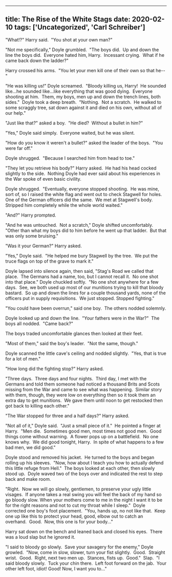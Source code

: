 
---
title: The Rise of the White Stags
date: 2020-02-10
tags: ['Uncategorized', 'Carl Schreiber']
---

"What!?" Harry said.  "You shot at your own man?"

"Not me specifically," Doyle grumbled.  "The boys did.  Up and down the line the boys did.  Everyone hated him, Harry.  Incessant crying.  What if he came back down the ladder?"

Harry crossed his arms.  "You let your men kill one of their own so that he--"

"He was killing us!" Doyle screamed.  "Bloody killing us, Harry!  He sounded like...he sounded like...like everything that was good dying.  Everyone shooting at him.  Them, my boys, men up and down the trench lines, both sides."  Doyle took a deep breath.  "Nothing.  Not a scratch.  He walked to some scraggly tree, sat down against it and died on his own, without all of our help."

"Just like that?" asked a boy.  "He died?  Without a bullet in him?"

"Yes," Doyle said simply.  Everyone waited, but he was silent.

"How do you know it weren't a bullet?" asked the leader of the boys.  "You were far off."

Doyle shrugged.  "Because I searched him from head to toe."

"They let you retrieve his body?" Harry asked.  He had his head cocked slightly to the side.  Nothing Doyle had ever said about his experiences in the War spoke of even basic civility.

Doyle shrugged.  "Eventually, everyone stopped shooting.  He was mine, sort of, so I raised the white flag and went out to check Stagwell for holes.  One of the German officers did the same.  We met at Stagwell's body.  Stripped him completely while the whole world waited."

"And?" Harry prompted.

"And he was untouched.  Not a scratch," Doyle shifted uncomfortably.  "Other than what my boys did to him before he went up that ladder.  But that was only some bruising."

"Was it your German?" Harry asked.

"Yes," Doyle said.  "He helped me bury Stagwell by the tree.  We put the truce flags on top of the grave to mark it."

Doyle lapsed into silence again, then said, "Stag's Road we called that place.  The Germans had a name, too, but I cannot recall it.  No one shot into that place." Doyle chuckled softly.  "No one shot anywhere for a few days.  See, we both used up most of our munitions trying to kill that bloody bastard.  So up and down the lines for a couple thousand yards, none of the officers put in supply requisitions.  We just stopped. Stopped fighting."

"You could have been overrun," said one boy.  The others nodded solemnly.

Doyle looked up and down the line.  "Your fathers were in the War?"  The boys all nodded.  "Came back?"

The boys traded uncomfortable glances then looked at their feet.

"Most of them," said the boy's leader.  "Not the same, though."

Doyle scanned the little cave's ceiling and nodded slightly.  "Yes, that is true for a lot of men."

"How long did the fighting stop?" Harry asked.

"Three days.  Three days and four nights.  Third day, I met with the Germans and told them someone had noticed a thousand Brits and Scots missing from the War and came to see what was happening.  Similar story with them, though, they were low on everything then so it took them an extra day to get munitions.  We gave them until noon to get restocked then got back to killing each other."

"The War stopped for three and a half days?" Harry asked.

"Not all of it," Doyle said.  "Just a small piece of it."  He pointed a finger at Harry.  "Men die.  Sometimes good men, most times not good men.  Good things come without warning.  A flower pops up on a battlefield.  No one knows why.  We did good tonight, Harry.  In spite of what happens to a few bad men, we did good."

Doyle stood and removed his jacket.  He turned to the boys and began rolling up his sleeves.  "Now, how about I teach you how to actually defend this little refuge from Hell."  The boys looked at each other, then slowly stood up.  Doyle waved two of the boys over and indicated the rest to step back and make room.

"Right.  Now we will go slowly, gentlemen, to preserve your ugly little visages.  If anyone takes a real swing you will feel the back of my hand so go bloody slow. When your mothers come to me in the night I want it to be for the right reasons and not to cut my throat while I sleep."  Doyle corrected one boy's foot placement.  "You, hands up, no not like that.  Keep one up like this to protect your head, good, elbow out to catch an overhand.  Good.  Now, this one is for your body..."

Harry sat down on the bench and leaned back and closed his eyes.  There was a loud slap but he ignored it.

"I said to bloody go slowly.  Save your savagery for the enemy," Doyle growled.  "Now, come in slow, slower, turn your fist slightly.  Good.  Straight wrist.  Good.  Right, next two men up.  Stances, fists up.  Good."  Slap.  "I said bloody slowly.  Tuck your chin there.  Left foot forward on the jab.  Your other left foot, idiot! Good! Now, I want you to..."
